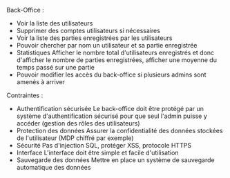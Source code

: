 Back-Office :

- Voir la liste des utilisateurs
- Supprimer des comptes utilisateurs si nécessaires
- Voir la liste des parties enregistrées par les utilisateurs
- Pouvoir chercher par nom un utilisateur et sa partie enregistrée
- Statistiques
    Afficher le nombre total d'utilisateurs enregistrés et donc d'afficher le nombre de parties enregistrées, afficher une moyenne du temps passé sur une partie
- Pouvoir modifier les accès du back-office si plusieurs admins sont amenés à arriver


Contraintes :

- Authentification sécurisée
    Le back-office doit être protégé par un système d'authentification sécurisé pour que seul l'admin puisse y accéder (gestion des rôles des utilisateurs)
- Protection des données
    Assurer la confidentialité des données stockées de l'utilisateur (MDP chiffré par exemple)
- Sécurité 
    Pas d'injection SQL, protéger XSS, protocole HTTPS
- Interface
    L'interface doit être simple et facile d'utilisation
- Sauvegarde des données
    Mettre en place un système de sauvegarde automatique des données
